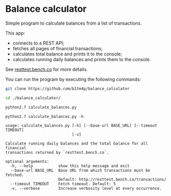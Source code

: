 # Balance calculator
Simple program to calculate balances from a list of transactions.

This app:
- connects to a REST API;
- fetches all pages of financial transactions;
- calculates total balance and prints it to the console;
- calculates running daily balances and prints them to the console.

See [resttest.bench.co](http://resttest.bench.co/) for more details.

You can run the program by executing the following commands:
```sh
git clone https://github.com/b1tm4p/balance_calculator

cd ./balance_calculator/

python2.7 calculate_balances.py
```

```
python2.7 calculate_balances.py -h

usage: calculate_balances.py [-h] [--base-url BASE_URL] [--timeout TIMEOUT]
                             [-v]

Calculate running daily balances and the total balance for all financial
transactions returned by `resttest.bench.co`.

optional arguments:
  -h, --help           show this help message and exit
  --base-url BASE_URL  Base URL from which transactions must be fetched.
                       Default: http://resttest.bench.co/transactions/
  --timeout TIMEOUT    Fetch timeout. Default: 5
  -v, --verbose        Increase verbosity level at every occurrence.
```
